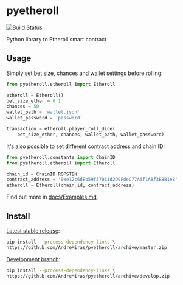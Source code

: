 # pyetheroll

[![Build Status](https://travis-ci.com/AndreMiras/pyetheroll.svg?branch=develop)](https://travis-ci.com/AndreMiras/pyetheroll)

Python library to Etheroll smart contract


## Usage

Simply set bet size, chances and wallet settings before rolling:
```python
from pyetheroll.etheroll import Etheroll

etheroll = Etheroll()
bet_size_ether = 0.1
chances = 50
wallet_path = 'wallet.json'
wallet_password = 'password'

transaction = etheroll.player_roll_dice(
    bet_size_ether, chances, wallet_path, wallet_password)
```

It's also possible to set different contract address and chain ID:
```python
from pyetheroll.constants import ChainID
from pyetheroll.etheroll import Etheroll

chain_id = ChainID.ROPSTEN
contract_address = '0xe12c6dEb59f37011d2D9FdeC77A6f1A8f3B8B1e8'
etheroll = Etheroll(chain_id, contract_address)
```

Find out more in [docs/Examples.md](docs/Examples.md).

## Install

[Latest stable release](https://github.com/AndreMiras/pyetheroll/tree/master):
```sh
pip install --process-dependency-links \
https://github.com/AndreMiras/pyetheroll/archive/master.zip
```

[Development branch](https://github.com/AndreMiras/pyetheroll/tree/develop):
```sh
pip install --process-dependency-links \
https://github.com/AndreMiras/pyetheroll/archive/develop.zip
```
